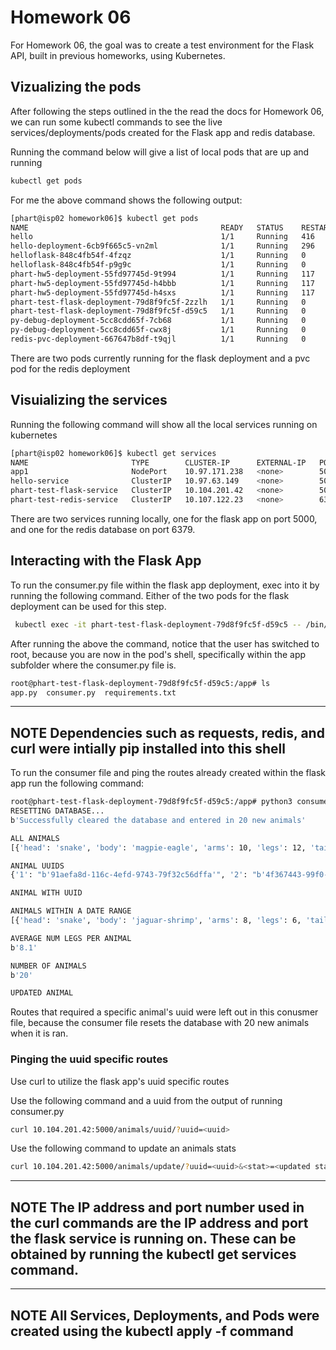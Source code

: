 # Homework 06

For Homework 06, the goal was to create a test environment for the Flask API, built in previous homeworks, using Kubernetes.   

## Vizualizing the pods 

After following the steps outlined in the the read the docs for Homework 06, we can run some kubectl commands to see the live services/deployments/pods created for the Flask app and redis database.

Running the command below will give a list of local pods that are up and running

```bash
kubectl get pods
```

For me the above command shows the following output:

```bash
[phart@isp02 homework06]$ kubectl get pods
NAME                                           READY   STATUS    RESTARTS   AGE
hello                                          1/1     Running   416        17d
hello-deployment-6cb9f665c5-vn2ml              1/1     Running   296        12d
helloflask-848c4fb54f-4fzqz                    1/1     Running   0          10d
helloflask-848c4fb54f-p9g9c                    1/1     Running   0          10d
phart-hw5-deployment-55fd97745d-9t994          1/1     Running   117        4d21h
phart-hw5-deployment-55fd97745d-h4bbb          1/1     Running   117        4d21h
phart-hw5-deployment-55fd97745d-h4sxs          1/1     Running   117        4d21h
phart-test-flask-deployment-79d8f9fc5f-2zzlh   1/1     Running   0          3d1h
phart-test-flask-deployment-79d8f9fc5f-d59c5   1/1     Running   0          3d1h
py-debug-deployment-5cc8cdd65f-7cb68           1/1     Running   0          10d
py-debug-deployment-5cc8cdd65f-cwx8j           1/1     Running   0          3d8h
redis-pvc-deployment-667647b8df-t9qjl          1/1     Running   0          5d7h
```

There are two pods currently running for the flask deployment and a pvc pod for the redis deployment


## Visuializing the services

Running the following command will show all the local services running on kubernetes

```bash
[phart@isp02 homework06]$ kubectl get services
NAME                       TYPE        CLUSTER-IP      EXTERNAL-IP   PORT(S)          AGE
app1                       NodePort    10.97.171.238   <none>        5000:30774/TCP   4d5h
hello-service              ClusterIP   10.97.63.149    <none>        5000/TCP         10d
phart-test-flask-service   ClusterIP   10.104.201.42   <none>        5000/TCP         3d3h
phart-test-redis-service   ClusterIP   10.107.122.23   <none>        6379/TCP         5d8h 
```

There are two services running locally, one for the flask app on port 5000, and one for the redis database on port 6379.


## Interacting with the Flask App

To run the consumer.py file within the flask app deployment, exec into it by running the following command. Either of the two pods for the flask deployment can be used for this step.

```bash
 kubectl exec -it phart-test-flask-deployment-79d8f9fc5f-d59c5 -- /bin/bash
```

After running the above the command, notice that the user has switched to root, because you are now in the pod's shell, specifically within the app subfolder where the consumer.py file is.

```bash
root@phart-test-flask-deployment-79d8f9fc5f-d59c5:/app# ls
app.py  consumer.py  requirements.txt
```

---
**NOTE**
Dependencies such as requests, redis, and curl were intially pip installed into this shell
---


To run the consumer file and ping the routes already created within the flask app run the following command:

```bash
root@phart-test-flask-deployment-79d8f9fc5f-d59c5:/app# python3 consumer.py
RESETTING DATABASE...
b'Successfully cleared the database and entered in 20 new animals'

ALL ANIMALS
[{'head': 'snake', 'body': 'magpie-eagle', 'arms': 10, 'legs': 12, 'tail': 22, 'created_on': '2009-04-05'}, {'head': 'bull', 'body': 'hawk-fly', 'arms': 6, 'legs': 12, 'tail': 18, 'created_on': '2004-11-02'}, {'head': 'bull', 'body': 'donkey-pug', 'arms': 8, 'legs': 12, 'tail': 20, 'created_on': '2001-05-21'}, {'head': 'raven', 'body': 'ewe-duck', 'arms': 2, 'legs': 3, 'tail': 5, 'created_on': '2003-10-30'}, {'head': 'lion', 'body': 'loon-shrimp', 'arms': 8, 'legs': 12, 'tail': 20, 'created_on': '2003-01-07'}, {'head': 'bull', 'body': 'ape-caiman', 'arms': 2, 'legs': 12, 'tail': 14, 'created_on': '2011-08-26'}, {'head': 'bull', 'body': 'moose-jay', 'arms': 2, 'legs': 3, 'tail': 5, 'created_on': '2010-08-06'}, {'head': 'bunny', 'body': 'man-asp', 'arms': 2, 'legs': 6, 'tail': 8, 'created_on': '2005-11-11'}, {'head': 'snake', 'body': 'jaguar-shrimp', 'arms': 8, 'legs': 6, 'tail': 14, 'created_on': '2020-08-03'}, {'head': 'snake', 'body': 'goat-dog', 'arms': 2, 'legs': 12, 'tail': 14, 'created_on': '2019-06-17'}, {'head': 'bull', 'body': 'ghoul-condor', 'arms': 6, 'legs': 6, 'tail': 12, 'created_on': '2009-06-27'}, {'head': 'snake', 'body': 'gnu-tahr', 'arms': 8, 'legs': 9, 'tail': 17, 'created_on': '2018-07-18'}, {'head': 'snake', 'body': 'possum-mutt', 'arms': 2, 'legs': 12, 'tail': 14, 'created_on': '2000-01-13'}, {'head': 'snake', 'body': 'shiner-lark', 'arms': 2, 'legs': 6, 'tail': 8, 'created_on': '2017-01-19'}, {'head': 'bull', 'body': 'lizard-kiwi', 'arms': 10, 'legs': 3, 'tail': 13, 'created_on': '2020-06-28'}, {'head': 'bunny', 'body': 'piglet-tuna', 'arms': 10, 'legs': 3, 'tail': 13, 'created_on': '2012-12-16'}, {'head': 'raven', 'body': 'whale-guppy', 'arms': 2, 'legs': 3, 'tail': 5, 'created_on': '2002-06-03'}, {'head': 'bunny', 'body': 'hound-pug', 'arms': 10, 'legs': 12, 'tail': 22, 'created_on': '2010-07-22'}, {'head': 'raven', 'body': 'jennet-gull', 'arms': 8, 'legs': 9, 'tail': 17, 'created_on': '2012-02-14'}, {'head': 'bunny', 'body': 'hawk-hen', 'arms': 10, 'legs': 9, 'tail': 19, 'created_on': '2013-08-19'}]

ANIMAL UUIDS
{'1': "b'91aefa8d-116c-4efd-9743-79f32c56dffa'", '2': "b'4f367443-99f0-41c6-8926-4c5d00c5ed78'", '3': "b'1ef5db57-1c65-4291-b743-48b2c074a864'", '4': "b'75929bb2-b7af-479c-a545-9870b7d60751'", '5': "b'2b842943-a3d7-49f1-91b1-5f1bce28b834'", '6': "b'9253a7b9-8e1a-4599-b745-ef32c83452af'", '7': "b'90085ee1-6fab-45a4-a001-ad1f40771dc1'", '8': "b'fd661e91-9457-4da4-bd44-037770a5ce85'", '9': "b'76c28515-8bf6-4b51-bc4c-c768aa8b2800'", '10': "b'5c6020ba-74aa-45d1-9d3b-cf9c2c112e74'", '11': "b'c987a50b-6d27-407f-bffb-0835913986c4'", '12': "b'146bdbbe-6a20-4e14-8c03-7acaaf136ff3'", '13': "b'b208df33-a800-458e-a702-c7c076ff3905'", '14': "b'dd4cc9e7-946f-4e94-9b4b-7996027e37fe'", '15': "b'b0ffa5a2-9629-4e39-8571-1fa1647fedf9'", '16': "b'79063ea4-b607-4c43-8c76-e49505bf2b78'", '17': "b'754a08bb-37a6-4e45-a682-e89da899a7ff'", '18': "b'c2e79536-d0bc-4eaf-a7f4-57df8cc6a52e'", '19': "b'4a77d715-942d-4505-982b-b166f597a575'", '20': "b'ab999f7c-1f78-4d7e-af1b-c27a377d1c3f'"}

ANIMAL WITH UUID

ANIMALS WITHIN A DATE RANGE
[{'head': 'snake', 'body': 'jaguar-shrimp', 'arms': 8, 'legs': 6, 'tail': 14, 'created_on': '2020-08-03'}, {'head': 'snake', 'body': 'goat-dog', 'arms': 2, 'legs': 12, 'tail': 14, 'created_on': '2019-06-17'}, {'head': 'snake', 'body': 'gnu-tahr', 'arms': 8, 'legs': 9, 'tail': 17, 'created_on': '2018-07-18'}, {'head': 'snake', 'body': 'shiner-lark', 'arms': 2, 'legs': 6, 'tail': 8, 'created_on': '2017-01-19'}, {'head': 'bull', 'body': 'lizard-kiwi', 'arms': 10, 'legs': 3, 'tail': 13, 'created_on': '2020-06-28'}]

AVERAGE NUM LEGS PER ANIMAL
b'8.1'

NUMBER OF ANIMALS
b'20'

UPDATED ANIMAL

```

Routes that required a specific animal's uuid were left out in this conusmer file, because the consumer file resets the database with 20 new animals when it is ran.


### Pinging the uuid specific routes

Use curl to utilize the flask app's uuid specific routes

Use the following command and a uuid from the output of running consumer.py

```bash
curl 10.104.201.42:5000/animals/uuid/?uuid=<uuid>
```

Use the following command to update an animals stats
```bash
curl 10.104.201.42:5000/animals/update/?uuid=<uuid>&<stat>=<updated stat>
```

---
**NOTE**
The IP address and port number used in the curl commands are the IP address and port the flask service is running on. These can be obtained by running the kubectl get services command.
---

---
**NOTE**
All Services, Deployments, and Pods were created using the kubectl apply -f <file name> command
--- 
